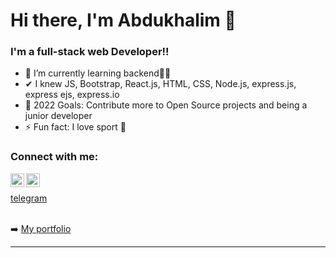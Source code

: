 # Hi there, I'm Abdukhalim 👋

### I'm a full-stack web Developer!!

- 🌱 I’m currently learning backend👨‍🎓
- ✔ I knew JS, Bootstrap, React.js, HTML, CSS, Node.js, express.js, express ejs, express.io
- 🥅 2022 Goals: Contribute more to Open Source projects and being a junior developer
- ⚡ Fun fact: I love sport 🏅

### Connect with me:

[<img align="left" alt="codeSTACKr | LinkedIn" width="22px" src="https://cdn.jsdelivr.net/npm/simple-icons@v3/icons/linkedin.svg" />][linkedin]
[<img align="left" alt="codeSTACKr | Instagram" width="22px" src="https://cdn.jsdelivr.net/npm/simple-icons@v3/icons/instagram.svg" />][instagram]
<br />

[telegram](https://t.me/iuterian_99)
<br />
<br />

➡️ [My portfolio](https://abdukhalim-portfolio.herokuapp.com/)

---

[instagram]: https://www.instagram.com/iuterian_99/
[linkedin]: https://www.linkedin.com/in/abduhalim-orziqulov-787219177/

